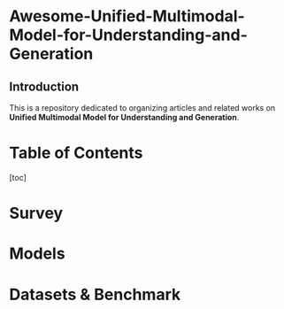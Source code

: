 # Awesome-Unified-Multimodal-Model-for-Understanding-and-Generation

## Introduction
This is a repository dedicated to organizing articles and related works on **Unified Multimodal Model for Understanding and Generation**.

# Table of Contents
[toc]

# Survey

# Models

# Datasets & Benchmark
